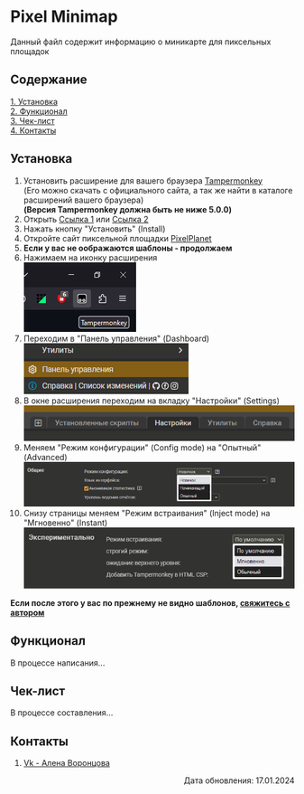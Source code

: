 # Pixel Minimap
Данный файл содержит информацию о миникарте для пиксельных площадок

## Содержание
[1. Установка](#installation)  
[2. Функционал](#functional)  
[3. Чек-лист](#checklist)  
[4. Контакты](#contacts)  

## <a id="installation">Установка</a>
1. Установить расширение для вашего браузера [Tampermonkey](https://www.tampermonkey.net)  
(Его можно скачать с официального сайта, а так же найти в каталоге расширений вашего браузера)  
__(Версия Tampermonkey должна быть не ниже 5.0.0)__
2. Открыть [Ссылка 1](https://github.com/KeepssMe/PixelMaps/raw/master/minimap.user.js) или [Ссылка 2](https://raw.githubusercontent.com/KeepssMe/PixelMaps/master/minimap.user.js)
3. Нажать кнопку "Установить" (Install)
4. Откройте сайт пиксельной площадки [PixelPlanet](https://pixelplanet.fun)
5. __Если у вас не оображаются шаблоны - продолжаем__
6. Нажимаем на иконку расширения  
![Install screen 1](readmeFiles/install_1.png)
7. Переходим в "Панель управления" (Dashboard)  
![Install screen 1](readmeFiles/install_2_ru.png)
8. В окне раcширения переходим на вкладку "Настройки" (Settings)  
![Install screen 1](readmeFiles/install_3_ru.png)
9. Меняем "Режим конфигурации" (Config mode) на "Опытный" (Advanced)  
![Install screen 1](readmeFiles/install_4_ru.png)
10. Снизу страницы меняем "Режим встраивания" (Inject mode) на "Мгновенно" (Instant)  
![Install screen 1](readmeFiles/install_5_ru.png)

__Если после этого у вас по прежнему не видно шаблонов, [свяжитесь с автором](#contacts)__

## <a id="functional">Функционал</a>
В процессе написания...

## <a id="checklist">Чек-лист</a>
В процессе составления...

## <a id="contacts">Контакты</a>
1. [Vk - Алена Воронцова](https://vk.com/alenacrowkar)

<p style='text-align: right;'>Дата обновления: 17.01.2024</p>
